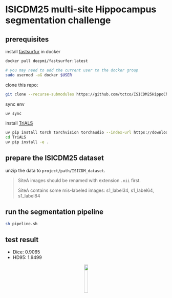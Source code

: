 # ISICDM25 multi-site Hippocampus segmentation challenge

## prerequisites

install [fastsurfur](https://github.com/Deep-MI/FastSurfer/blob/dev/doc/overview/INSTALL.md#docker) in docker

```bash
docker pull deepmi/fastsurfer:latest

# you may need to add the current user to the docker group
sudo usermod -aG docker $USER
```

clone this repo:

```bash
git clone --recurse-submodules https://github.com/tctco/ISICDM25HippoChallenge.git
```


sync env

```bash
uv sync
```

install [TriALS](https://github.com/tctco/TriALS)
```bash
uv pip install torch torchvision torchaudio --index-url https://download.pytorch.org/whl/cu118
cd TriALS
uv pip install -e .
```

## prepare the ISICDM25 dataset

unzip the data to `project/path/ISICDM_dataset`.

> SiteA images should be renamed with extension `.nii` first.
> 
> SiteA contains some mis-labeled images: s1_label34, s1_label64, s1_label84

## run the segmentation pipeline

```bash
sh pipeline.sh
```

## test result

- Dice: 0.9065
- HD95: 1.9499


<p align="center"><img src="/tctco/DCCCSlicer/raw/master/demo/dept_logo.png" style="width:15%;" /></p>